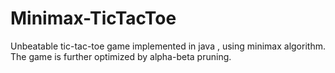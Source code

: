# Minimax-TicTacToe
 Unbeatable tic-tac-toe game implemented in java , using minimax algorithm.
The game is further optimized by alpha-beta pruning.
